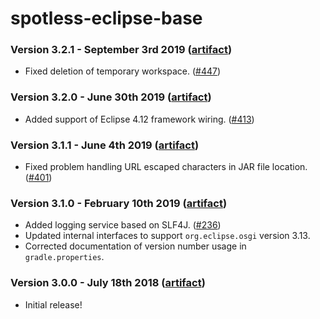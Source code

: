 # spotless-eclipse-base

### Version 3.2.1 - September 3rd 2019 ([artifact]([jcenter](https://bintray.com/diffplug/opensource/spotless-eclipse-base)))

* Fixed deletion of temporary workspace. ([#447](https://github.com/diffplug/spotless/issues/447))

### Version 3.2.0 - June 30th 2019 ([artifact]([jcenter](https://bintray.com/diffplug/opensource/spotless-eclipse-base)))

* Added support of Eclipse 4.12 framework wiring. ([#413](https://github.com/diffplug/spotless/issues/413))

### Version 3.1.1 - June 4th 2019 ([artifact]([jcenter](https://bintray.com/diffplug/opensource/spotless-eclipse-base)))

* Fixed problem handling URL escaped characters in JAR file location. ([#401](https://github.com/diffplug/spotless/issues/401))

### Version 3.1.0 - February 10th 2019 ([artifact]([jcenter](https://bintray.com/diffplug/opensource/spotless-eclipse-base)))

* Added logging service based on SLF4J. ([#236](https://github.com/diffplug/spotless/issues/236))
* Updated internal interfaces to support `org.eclipse.osgi` version 3.13.
* Corrected documentation of version number usage in `gradle.properties`.

### Version 3.0.0 - July 18th 2018 ([artifact]([jcenter](https://bintray.com/diffplug/opensource/spotless-eclipse-base)))

* Initial release!
